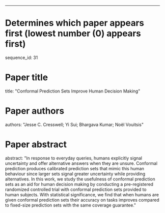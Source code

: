 --- 
# Determines which paper appears first (lowest number (0) appears first)
sequence_id: 31

# Paper title 
title: "Conformal Prediction Sets Improve Human Decision Making"

# Paper authors 
authors: "Jesse C. Cresswell; Yi Sui; Bhargava Kumar; Noël Vouitsis"

# Paper abstract 
abstract: "In response to everyday queries, humans explicitly signal uncertainty and offer alternative answers when they are unsure. Conformal prediction produces calibrated prediction sets that mimic this human behaviour since larger sets signal greater uncertainty while providing alternatives. In this work, we study the usefulness of conformal prediction sets as an aid for human decision making by conducting a pre-registered randomized controlled trial with conformal prediction sets provided to human subjects. With statistical significance, we find that when humans are given conformal prediction sets their accuracy on tasks improves compared to fixed-size prediction sets with the same coverage guarantee."


